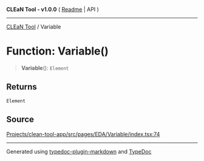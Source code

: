 **CLEaN Tool - v1.0.0** ( [Readme](../README.md) \| API )

***

[CLEaN Tool](../exports.md) / Variable

# Function: Variable()

> **Variable**(): `Element`

## Returns

`Element`

## Source

[Projects/clean-tool-app/src/pages/EDA/Variable/index.tsx:74](https://github.com/yuckyh/clean-tool-app/)

***

Generated using [typedoc-plugin-markdown](https://www.npmjs.com/package/typedoc-plugin-markdown) and [TypeDoc](https://typedoc.org/)
